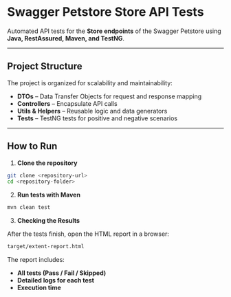 # Swagger Petstore Store API Tests

Automated API tests for the **Store endpoints** of the Swagger Petstore using **Java, RestAssured, Maven, and TestNG**.

---

## Project Structure

The project is organized for scalability and maintainability:

- **DTOs** – Data Transfer Objects for request and response mapping
- **Controllers** – Encapsulate API calls
- **Utils & Helpers** – Reusable logic and data generators
- **Tests** – TestNG tests for positive and negative scenarios

---

## How to Run

1. **Clone the repository**

```bash
git clone <repository-url>
cd <repository-folder>
```
2. **Run tests with Maven**
```bash
mvn clean test
```
3. **Checking the Results**

After the tests finish, open the HTML report in a browser:
```bash
target/extent-report.html
```

The report includes:

- **All tests (Pass / Fail / Skipped)** 
- **Detailed logs for each test**
- **Execution time**
